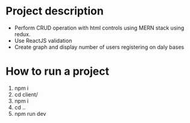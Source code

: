 # Project description

* Perform CRUD operation with html controls using MERN stack using redux.
* Use ReactJS validation
* Create graph and display number of users registering on daly bases

# How to run a project
1) npm i
2) cd client/
3) npm i
4) cd ..
5) npm run dev
